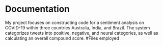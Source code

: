 # Documentation 
My project focuses on constructing code for a sentiment analysis on COVID-19 within three countries Australia, India, and Brazil. The system categorizes tweets into positive, negative, and neural categories, as well as calculating an overall compound score. 
#Files employed 
